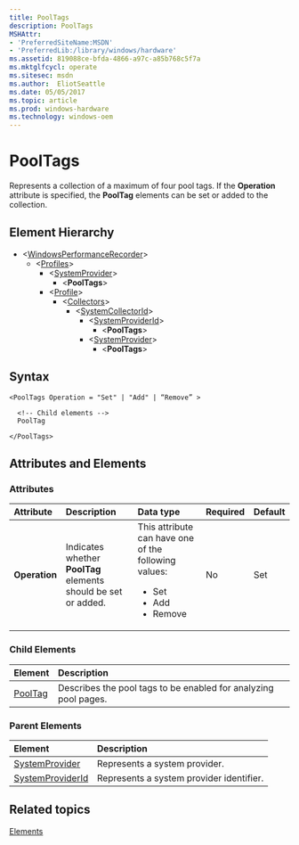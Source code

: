 ```yaml
---
title: PoolTags
description: PoolTags
MSHAttr:
- 'PreferredSiteName:MSDN'
- 'PreferredLib:/library/windows/hardware'
ms.assetid: 819088ce-bfda-4866-a97c-a85b768c5f7a
ms.mktglfcycl: operate
ms.sitesec: msdn
ms.author:  EliotSeattle
ms.date: 05/05/2017
ms.topic: article
ms.prod: windows-hardware
ms.technology: windows-oem
---
```



# PoolTags

Represents a collection of a maximum of four pool tags. If the **Operation** attribute is specified, the **PoolTag** elements can be set or added to the collection.


## Element Hierarchy

* \<[WindowsPerformanceRecorder](windowsperformancerecorder.md)\>
  * \<[Profiles](profiles.md)\>
    * \<[SystemProvider](systemprovider.md)\>
      * \<**PoolTags**\>
    * \<[Profile](profile-wpr.md)\>
      * \<[Collectors](collectors.md)\>
        * \<[SystemCollectorId](systemcollectorid.md)\>
          * \<[SystemProviderId](systemproviderid.md)\>
            * \<**PoolTags**\>
          * \<[SystemProvider](systemprovider.md)\>
            * \<**PoolTags**\>


## Syntax

```
<PoolTags Operation = "Set" | "Add" | “Remove” >

  <!-- Child elements -->
  PoolTag

</PoolTags>
```


## Attributes and Elements


### Attributes

| Attribute     | Description                                                    | Data type                                                                                                 | Required | Default |
| :------------ | :------------------------------------------------------------- | :-------------------------------------------------------------------------------------------------------- | :------- | :------ |
| **Operation** | Indicates whether **PoolTag** elements should be set or added. | This attribute can have one of the following values: <ul> <li>Set</li> <li>Add</li> <li>Remove</li> </ul> | No       | Set     |


### Child Elements

| Element               | Description                                                     |
| :-------------------- | :-------------------------------------------------------------- |
| [PoolTag](pooltag.md) | Describes the pool tags to be enabled for analyzing pool pages. |


### Parent Elements

| Element                                 | Description                              |
| :-------------------------------------- | :--------------------------------------- |
| [SystemProvider](systemprovider.md)     | Represents a system provider.            |
| [SystemProviderId](systemproviderid.md) | Represents a system provider identifier. |


## Related topics

[Elements](elements.md)

